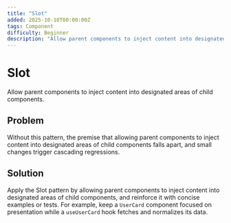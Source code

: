 ```yaml
---
title: "Slot"
added: 2025-10-10T00:00:00Z
tags: Component
difficulty: Beginner
description: "Allow parent components to inject content into designated areas of child components."
---
```

# Slot

Allow parent components to inject content into designated areas of child components.

## Problem

Without this pattern, the premise that allowing parent components to inject content into designated areas of child components falls apart, and small changes trigger cascading regressions.

## Solution

Apply the Slot pattern by allowing parent components to inject content into designated areas of child components, and reinforce it with concise examples or tests. For example, keep a `UserCard` component focused on presentation while a `useUserCard` hook fetches and normalizes its data.
